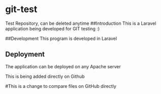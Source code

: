 # git-test
Test Repository, can be deleted anytime
##Introduction
This is a Laravel application being developed for GIT testing :)

##Development
This program is developed in   Laravel


##  Deployment

The application can be deployed on any Apache server

This is being added directly on Github

#This is a change to compare files on GitHub directly

